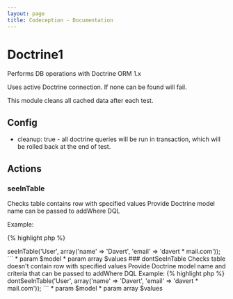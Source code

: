 ```yaml
---
layout: page
title: Codeception - Documentation
---
```


# Doctrine1

Performs DB operations with Doctrine ORM 1.x

Uses active Doctrine connection. If none can be found will fail.

This module cleans all cached data after each test.

## Config
* cleanup: true - all doctrine queries will be run in transaction, which will be rolled back at the end of test.


## Actions


### seeInTable


Checks table contains row with specified values
Provide Doctrine model name can be passed to addWhere DQL

Example:

{% highlight php %}

<?php
$I->seeInTable('User', array('name' => 'Davert', 'email' => 'davert * mail.com'));

```

 * param $model
 * param array $values

### dontSeeInTable


Checks table doesn't contain row with specified values
Provide Doctrine model name and criteria that can be passed to addWhere DQL

Example:

{% highlight php %}

<?php
$I->dontSeeInTable('User', array('name' => 'Davert', 'email' => 'davert * mail.com'));

```

 * param $model
 * param array $values
